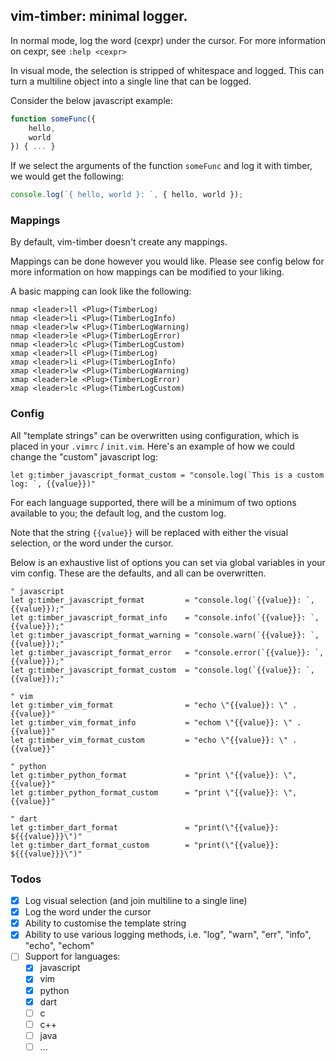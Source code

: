## vim-timber: minimal logger.

In normal mode, log the word (cexpr) under the cursor.
For more information on cexpr, see `:help <cexpr>`

In visual mode, the selection is stripped of whitespace and logged. This can turn a multiline object into a single line that can be logged.

Consider the below javascript example:
```javascript
function someFunc({
    hello,
    world
}) { ... }
```
If we select the arguments of the function `someFunc` and log it with timber, we would get the following:
```javascript
console.log(`{ hello, world }: `, { hello, world });
```

### Mappings

By default, vim-timber doesn't create any mappings.

Mappings can be done however you would like. Please see config below for more information on how mappings can be modified to your liking.

A basic mapping can look like the following:
```vim
nmap <leader>ll <Plug>(TimberLog)
nmap <leader>li <Plug>(TimberLogInfo)
nmap <leader>lw <Plug>(TimberLogWarning)
nmap <leader>le <Plug>(TimberLogError)
nmap <leader>lc <Plug>(TimberLogCustom)
xmap <leader>ll <Plug>(TimberLog)
xmap <leader>li <Plug>(TimberLogInfo)
xmap <leader>lw <Plug>(TimberLogWarning)
xmap <leader>le <Plug>(TimberLogError)
xmap <leader>lc <Plug>(TimberLogCustom)
```

### Config

All "template strings" can be overwritten using configuration, which is placed in your `.vimrc` / `init.vim`.
Here's an example of how we could change the "custom" javascript log:

```vim
let g:timber_javascript_format_custom = "console.log(`This is a custom log: `, {{value}})"
```

For each language supported, there will be a minimum of two options available to you; the default log, and the custom log.

Note that the string `{{value}}` will be replaced with either the visual selection, or the word under the cursor.

Below is an exhaustive list of options you can set via global variables in your vim config. These are the defaults, and all can be overwritten.
```vim
" javascript
let g:timber_javascript_format         = "console.log(`{{value}}: `, {{value}});"
let g:timber_javascript_format_info    = "console.info(`{{value}}: `, {{value}});"
let g:timber_javascript_format_warning = "console.warn(`{{value}}: `, {{value}});"
let g:timber_javascript_format_error   = "console.error(`{{value}}: `, {{value}});"
let g:timber_javascript_format_custom  = "console.log(`{{value}}: `, {{value}});"

" vim
let g:timber_vim_format                = "echo \"{{value}}: \" . {{value}}"
let g:timber_vim_format_info           = "echom \"{{value}}: \" . {{value}}"
let g:timber_vim_format_custom         = "echo \"{{value}}: \" . {{value}}"

" python
let g:timber_python_format             = "print \"{{value}}: \", {{value}}"
let g:timber_python_format_custom      = "print \"{{value}}: \", {{value}}"

" dart
let g:timber_dart_format               = "print(\"{{value}}: ${{{value}}}\")"
let g:timber_dart_format_custom        = "print(\"{{value}}: ${{{value}}}\")"
```

### Todos

- [x] Log visual selection (and join multiline to a single line)
- [x] Log the word under the cursor 
- [x] Ability to customise the template string
- [x] Ability to use various logging methods, i.e. "log", "warn", "err", "info", "echo", "echom"
- [ ] Support for languages:
  - [x] javascript
  - [x] vim
  - [x] python
  - [x] dart
  - [ ] c
  - [ ] c++
  - [ ] java
  - [ ] ...
